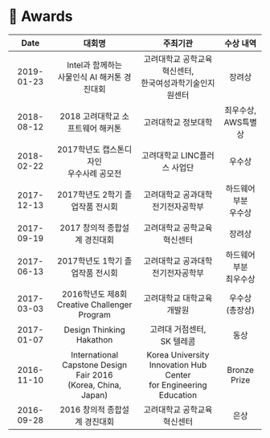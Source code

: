 # :tada: Awards

| Date | 대회명 | 주최기관 | 수상 내역 |
|:----:|:------:|:-------:|:--------:|
|2019-01-23|Intel과 함께하는<br/>사물인식 AI 해커톤 경진대회|고려대학교 공학교육혁신센터,<br/>한국여성과학기술인지원센터|장려상|
|2018-08-12|2018 고려대학교 소프트웨어 해커톤|고려대학교 정보대학|최우수상,<br/>AWS특별상|
|2018-02-22|2017학년도 캡스톤디자인<br/>우수사례 공모전|고려대학교 LINC플러스 사업단|우수상|
|2017-12-13|2017학년도 2학기 졸업작품 전시회|고려대학교 공과대학 전기전자공학부|하드웨어 부분<br/>우수상|
|2017-09-19|2017 창의적 종합설계 경진대회|고려대학교 공학교육혁신센터|장려상|
|2017-06-13|2017학년도 1학기 졸업작품 전시회|고려대학교 공과대학 전기전자공학부|하드웨어 부분<br/>최우수상|
|2017-03-03|2016학년도 제8회<br/>Creative Challenger Program|고려대학교 대학교육개발원|우수상<br/>(총장상)|
|2017-01-07|Design Thinking Hakathon|고려대 거점센터,<br/>SK 텔레콤|동상|
|2016-11-10|International<br/>Capstone Design Fair 2016<br/>(Korea, China, Japan)|Korea University<br/>Innovation Hub Center<br/>for Engineering Education|Bronze<br/>Prize|
|2016-09-28|2016 창의적 종합설계 경진대회|고려대학교 공학교육혁신센터|은상
